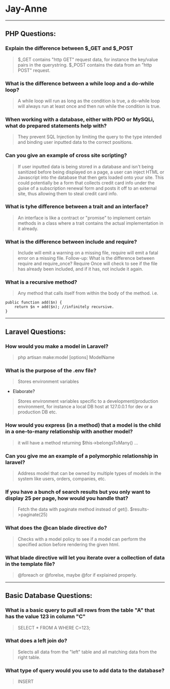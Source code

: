 # Jay-Anne
---

## PHP Questions:

### Explain the difference between $_GET and $_POST
> $_GET contains "http GET" request data, for instance the key/value pairs in the querystring. $_POST contains the data from an "http POST" request. 

### What is the difference between a while loop and a do-while loop?
> A while loop will run as long as the condition is true, a do-while loop will always run at least once and then run while the condition is true.

### When working with a database, either with PDO or MySQLi, what do prepared statements help with?
> They prevent SQL Injection by limiting the query to the type intended and binding user inputted data to the correct positions.

### Can you give an example of cross site scripting?
> If user inputted data is being stored in a database and isn't being sanitized before being displayed on a page, a user can inject HTML or Javascript into the database that then gets loaded onto your site. This could potentially be a form that collects credit card info under the guise of a subscription renewal form and posts it off to an external site, thus allowing them to steal credit card info.

### What is tyhe difference between a trait and an interface?
> An interface is like a contract or "promise" to implement certain methods in a class where a trait contains the actual implementation in it already.

### What is the difference between include and require?
> Include will emit a warning on a missing file, require will emit a fatal error on a missing file.
Follow-up: What is the difference between require and require_once?
> Require Once will check to see if the file has already been included, and if it has, not include it again.

### What is a recursive method?
> Any method that calls itself from within the body of the method. i.e.

    public function add($n) {
        return $n + add($n); //infinitely recursive.
    }

---

## Laravel Questions:

### How would you make a model in Laravel?
> php artisan make:model [options] ModelName

### What is the purpose of the .env file?
> Stores environment variables
- Elaborate?
> Stores environment variables specific to a development/production environment, for instance a local DB host at 127.0.0.1 for dev or a production DB etc.

### How would you express (in a method) that a model is the child in a one-to-many relationship with another model?
> it will have a method returning $this->belongsToMany() ...

### Can you give me an example of a polymorphic relationship in laravel?
> Address model that can be owned by multiple types of models in the system like users, orders, companies, etc.

### If you have a bunch of search results but you only want to display 25 per page, how would you handle that?
> Fetch the data with paginate method instead of get(). $results->paginate(25)

### What does the @can blade directive do?
> Checks with a model policy to see if a model can perform the specified action before rendering the given html.

### What blade directive will let you iterate over a collection of data in the template file?
> @foreach or @forelse, maybe @for if explained properly.

---

## Basic Database Questions:

### What is a basic query to pull all rows from the table "A" that has the value 123 in column "C"
> SELECT * FROM A WHERE C=123;

### What does a left join do?
> Selects all data from the "left" table and all matching data from the right table.

### What type of query would you use to add data to the database?
> INSERT